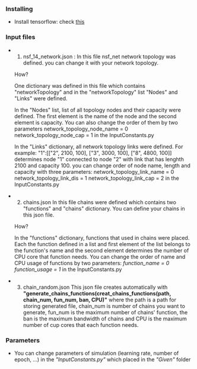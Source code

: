 
### Installing

* Install tensorflow: check [this](https://www.tensorflow.org/install/pip)

### Input files
* 1. nsf_14_network.json :
    In this file nsf_net network topology was defined.
    you can change it with your network topology.
    
    How?
    
    One dictionary was defined in this file which contains "networkTopology"
    and in the "networkTopology" list "Nodes" and "Links" were defined.

    In the "Nodes" list, list of all topology nodes and their capacity were defined. 
    The first element is the name of the node and the second element is capacity.
    You can also change the order of them by two parameters 
        network_topology_node_name = 0
            network_topology_node_cap = 1
    in the InputConstants.py

    In the "Links" dictionary, all network topology links were defined.
    For example:
         "1":[["2", 2100, 100], ["3", 3000, 100], ["8", 4800, 100]]
    determines node "1" connected to node "2" with link that has lenghth 2100 and 
    capacity 100.
    you can change order of node name, length and capacity with three parameters:
        network_topology_link_name = 0
            network_topology_link_dis = 1
            network_topology_link_cap = 2
    in the InputConstants.py
 * 2. chains.json
    In this file chains were defined which contains two "functions" and "chains" 
    dictionary. You can define your chains in this json file.

    How?
    
    In the "functions" dictionary, functions that used in chains were placed.
    Each the function defined in a list and first element of the  list belongs
    to the function's name and the second element determines the number of CPU
    core that function needs. You can change the order of name and CPU usage
    of functions by two parameters:
      *function_name = 0*
      *function_usage = 1*
    in the InputConstants.py         
* 3. chain_random.json
    This json file creates automatically with
    **"generate_chains_functions(creat_chains_functions(path, chain_num, fun_num, ban, CPU)"**
    where the path is a path for storing generated file, chain_num is number of chains you 
    want to generate, fun_num is the maximum number of chains' function, the ban is the
    maximum bandwidth of  chains and CPU is the maximum number of cup cores that each
    function needs. 
### Parameters
* You can change parameters of simulation (learning rate, number of epoch, ...) in the      	*"InputConstants.py"* which placed in the *"Given"* folder
